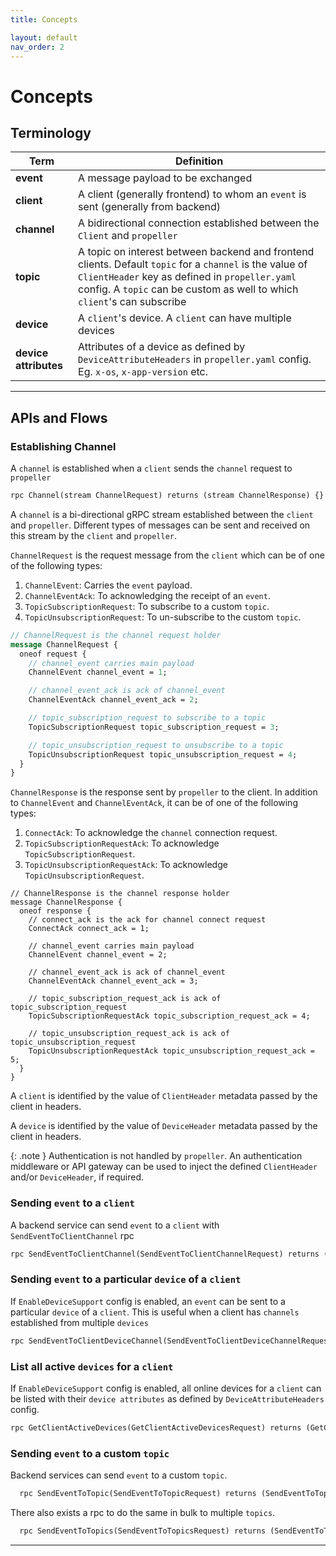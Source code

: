 ```yaml
---
title: Concepts

layout: default
nav_order: 2
---
```

# Concepts

## Terminology

| Term              | Definition                                                                                                                                                                                                                            |
|-------------------|---------------------------------------------------------------------------------------------------------------------------------------------------------------------------------------------------------------------------------------|
| **event**         | A message payload to be exchanged                                                                                                                                                                                                     |
| **client**        | A client (generally frontend) to whom an `event` is sent (generally from backend)                                                                                                                                                     |
| **channel**       | A bidirectional connection established between the `Client` and `propeller`                                                                                                                                                           |
| **topic**         | A topic on interest between backend and frontend clients. Default `topic` for a `channel` is the value of `ClientHeader` key as defined in `propeller.yaml` config. A `topic` can be custom as well to which `client`'s can subscribe |
| **device**        | A `client`'s device. A `client` can have multiple devices                                                                                                                                                                             |
| **device attributes** | Attributes of a device as defined by `DeviceAttributeHeaders` in `propeller.yaml` config. Eg. `x-os`, `x-app-version` etc.                                                                                                            |

----

## APIs and Flows

### Establishing Channel

A `channel` is established when a `client` sends the `channel` request to `propeller`

```protobuf
rpc Channel(stream ChannelRequest) returns (stream ChannelResponse) {}
```
A `channel` is a bi-directional gRPC stream established between the `client` and `propeller`. Different types of messages can be sent and received on this stream by the `client` and `propeller`.

`ChannelRequest` is the request message from the `client` which can be of one of the following types:
1. `ChannelEvent`: Carries the `event` payload.
2. `ChannelEventAck`: To acknowledging the receipt of an `event`.
3. `TopicSubscriptionRequest`: To subscribe to a custom `topic`.
4. `TopicUnsubscriptionRequest`: To un-subscribe to the custom `topic`. 
```protobuf
// ChannelRequest is the channel request holder
message ChannelRequest {
  oneof request {
    // channel_event carries main payload
    ChannelEvent channel_event = 1;

    // channel_event_ack is ack of channel_event
    ChannelEventAck channel_event_ack = 2;

    // topic_subscription_request to subscribe to a topic
    TopicSubscriptionRequest topic_subscription_request = 3;

    // topic_unsubscription_request to unsubscribe to a topic
    TopicUnsubscriptionRequest topic_unsubscription_request = 4;
  }
}
```

`ChannelResponse` is the response sent by `propeller` to the client. In addition to `ChannelEvent` and `ChannelEventAck`, it can be of one of the following types:
1. `ConnectAck`: To acknowledge the `channel` connection request.
2. `TopicSubscriptionRequestAck`: To acknowledge `TopicSubscriptionRequest`.
3. `TopicUnsubscriptionRequestAck`: To acknowledge `TopicUnsubscriptionRequest`.
```
// ChannelResponse is the channel response holder
message ChannelResponse {
  oneof response {
    // connect_ack is the ack for channel connect request
    ConnectAck connect_ack = 1;

    // channel_event carries main payload
    ChannelEvent channel_event = 2;

    // channel_event_ack is ack of channel_event
    ChannelEventAck channel_event_ack = 3;

    // topic_subscription_request_ack is ack of topic_subscription_request
    TopicSubscriptionRequestAck topic_subscription_request_ack = 4;

    // topic_unsubscription_request_ack is ack of topic_unsubscription_request
    TopicUnsubscriptionRequestAck topic_unsubscription_request_ack = 5;
  }
}
```

A `client` is identified by the value of `ClientHeader` metadata passed by the client in headers.

A `device` is identified by the value of `DeviceHeader` metadata passed by the client in headers.

{: .note } 
Authentication is not handled by `propeller`. An authentication middleware or API gateway can be used to inject the defined `ClientHeader` and/or `DeviceHeader`, if required.

### Sending `event` to a `client`

A backend service can send `event` to a `client` with `SendEventToClientChannel` rpc

```protobuf
rpc SendEventToClientChannel(SendEventToClientChannelRequest) returns (SendEventToClientChannelResponse) {}
```

### Sending `event` to a particular `device` of a `client`

If `EnableDeviceSupport` config is enabled, an `event` can be sent to a particular `device` of a `client`. This is useful when a client has `channels` established from multiple `devices`

```protobuf
rpc SendEventToClientDeviceChannel(SendEventToClientDeviceChannelRequest) returns (SendEventToClientDeviceChannelResponse) {}
```

### List all active `devices` for a `client`

If `EnableDeviceSupport` config is enabled, all online devices for a `client` can be listed with their `device attributes` as defined by `DeviceAttributeHeaders` config.

```protobuf
rpc GetClientActiveDevices(GetClientActiveDevicesRequest) returns (GetClientActiveDevicesResponse) {}
```

### Sending `event` to a custom `topic`

Backend services can send `event` to a custom `topic`.
```protobuf
  rpc SendEventToTopic(SendEventToTopicRequest) returns (SendEventToTopicResponse) {}
```

There also exists a rpc to do the same in bulk to multiple `topics`.
```protobuf
  rpc SendEventToTopics(SendEventToTopicsRequest) returns (SendEventToTopicsResponse) {}
```

---
